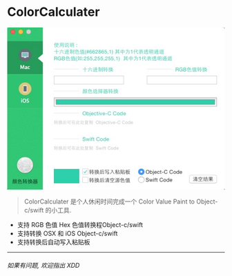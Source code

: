 # ColorCalculater

![screenshot](ColorCalculater/screenshot.png)


> ColorCalculater 是个人休闲时间完成一个 Color Value Paint to Object-c/swift 的小工具.


* 支持 RGB 色值 Hex 色值转换程Object-c/swift
* 支持转换 OSX 和 iOS Object-c/swift
* 支持转换后自动写入粘贴板

---

###### 如果有问题, 欢迎指出 XDD



